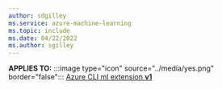 ```yaml
---
author: sdgilley
ms.service: azure-machine-learning
ms.topic: include
ms.date: 04/22/2022
ms.author: sgilley
---
```


**APPLIES TO:** :::image type="icon" source="../media/yes.png" border="false"::: [Azure CLI ml extension **v1**](../v1/reference-azure-machine-learning-cli.md)